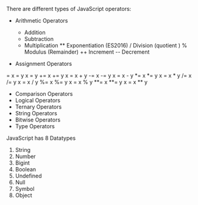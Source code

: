 There are different types of JavaScript operators:

* Arithmetic Operators

   +	Addition
   -	Subtraction
   *	Multiplication
   **	Exponentiation (ES2016)
   /	Division (quotient )
   %  	Modulus (Remainder)
   ++ 	Increment
   -- 	Decrement


* Assignment Operators

=	   x = y   	x = y
+= 	x += y	x = x + y
-= 	x -= y	x = x - y
*= 	x *= y	x = x * y
/= 	x /= y	x = x / y
%= 	x %= y	x = x % y
**=   x **= y	x = x ** y


* Comparison Operators
* Logical Operators
* Ternary Operators
* String Operators
* Bitwise Operators
* Type Operators


JavaScript has 8 Datatypes
 1. String
 2. Number
 3. Bigint
 4. Boolean
 5. Undefined
 6. Null
 7. Symbol
 8. Object